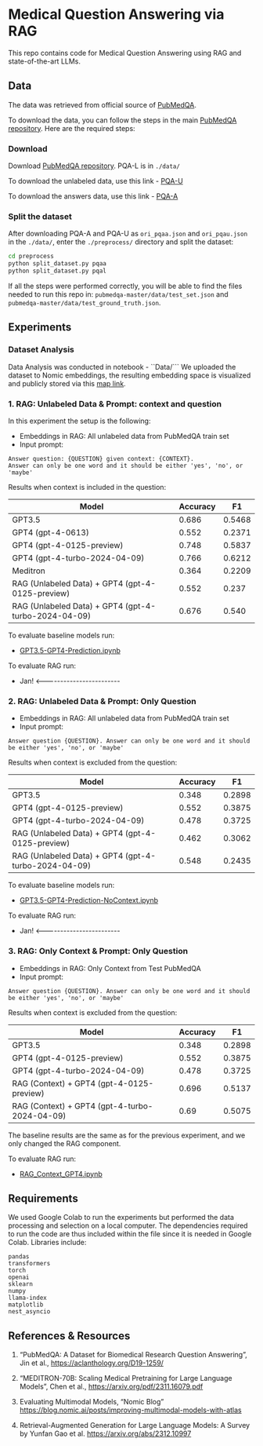 # Medical Question Answering via RAG 

This repo contains code for Medical Question Answering using RAG and state-of-the-art LLMs.

## Data
The data was retrieved from official source of [PubMedQA](https://pubmedqa.github.io/). 

To download the data, you can follow the steps in the main [PubMedQA repository](https://github.com/pubmedqa/pubmedqa/tree/master). 
Here are the required steps:

### Download
Download [PubMedQA repository](https://github.com/pubmedqa/pubmedqa/tree/master). 
PQA-L is  in `./data/`

To download the unlabeled data, use this link - [PQA-U](https://drive.google.com/open?id=1RsGLINVce-0GsDkCLDuLZmoLuzfmoCuQ)

To download the answers data, use this link - [PQA-A](https://drive.google.com/open?id=15v1x6aQDlZymaHGP7cZJZZYFfeJt2NdS)

### Split the dataset
After downloading PQA-A and PQA-U as `ori_pqaa.json` and `ori_pqau.json` in the `./data/`, enter the `./preprocess/` directory and split the dataset:

```bash
cd preprocess
python split_dataset.py pqaa
python split_dataset.py pqal
```

If all the steps were performed correctly, you will be able to find the files needed to run this repo in: 
`pubmedqa-master/data/test_set.json` and `pubmedqa-master/data/test_ground_truth.json`.

## Experiments

### Dataset Analysis 
Data Analysis was conducted in notebook - ``Data/```
We uploaded the dataset to Nomic embeddings, the resulting embedding space is visualized and publicly stored via
this [map link](https://atlas.nomic.ai/data/md927/pubmedqaunlabeled/map).


### 1. RAG: Unlabeled Data & Prompt: context and question

In this experiment the setup is the following:

* Embeddings in RAG: All unlabeled data from PubMedQA train set
* Input prompt: 
```
Answer question: {QUESTION} given context: {CONTEXT}. 
Answer can only be one word and it should be either 'yes', 'no', or 'maybe'
```
Results when context is included in the question:

| Model                                                | Accuracy | F1     |
|------------------------------------------------------|--------|--------|
| GPT3.5                                               | 0.686  | 0.5468 | 
| GPT4 (gpt-4-0613)                                    | 0.552  | 0.2371 | 
| GPT4 (gpt-4-0125-preview)                            | 0.748  | 0.5837 | 
| GPT4 (gpt-4-turbo-2024-04-09)                        | 0.766  |  0.6212 | 
| Meditron                                             | 0.364  |  0.2209 |
| RAG (Unlabeled Data) + GPT4 (gpt-4-0125-preview)     | 0.552  |  0.237 | 
| RAG (Unlabeled Data) + GPT4 (gpt-4-turbo-2024-04-09) | 0.676   | 0.540  | 

To evaluate baseline models run:
* [GPT3.5-GPT4-Prediction.ipynb](baselines%2FGPT3.5-GPT4-Prediction.ipynb)


To evaluate RAG run:
* Jan! <------------------------

### 2. RAG: Unlabeled Data & Prompt: Only Question

* Embeddings in RAG: All unlabeled data from PubMedQA train set
* Input prompt: 
```
Answer question {QUESTION}. Answer can only be one word and it should be either 'yes', 'no', or 'maybe'
```

Results when context is excluded from the question:

| Model                                                | Accuracy | F1     |
|------------------------------------------------------|----------|--------|
| GPT3.5                                               | 0.348    | 0.2898 | 
| GPT4 (gpt-4-0125-preview)                            | 0.552    | 0.3875 | 
| GPT4 (gpt-4-turbo-2024-04-09)                        | 0.478    | 0.3725 | 
| RAG (Unlabeled Data) + GPT4 (gpt-4-0125-preview)     | 0.462    | 0.3062 | 
| RAG (Unlabeled Data) + GPT4 (gpt-4-turbo-2024-04-09) | 0.548    | 0.2435 | 

To evaluate baseline models run:
* [GPT3.5-GPT4-Prediction-NoContext.ipynb](baselines%2FGPT3.5-GPT4-Prediction-NoContext.ipynb)

To evaluate RAG run:
* Jan! <------------------------


### 3. RAG: Only Context & Prompt: Only Question

* Embeddings in RAG: Only Context from Test PubMedQA
* Input prompt: 
```
Answer question {QUESTION}. Answer can only be one word and it should be either 'yes', 'no', or 'maybe'
```

Results when context is excluded from the question:

| Model                                         | Accuracy | F1     |
|-----------------------------------------------|----------|--------|
| GPT3.5                                        | 0.348    | 0.2898 | 
| GPT4 (gpt-4-0125-preview)                     | 0.552    | 0.3875 | 
| GPT4 (gpt-4-turbo-2024-04-09)                 | 0.478    | 0.3725 | 
| RAG (Context) + GPT4 (gpt-4-0125-preview)     | 0.696    | 0.5137 | 
| RAG (Context) + GPT4 (gpt-4-turbo-2024-04-09) | 0.69     | 0.5075 | 

The baseline results are the same as for the previous experiment, and we only changed the RAG component. 

To evaluate RAG run:
* [RAG_Context_GPT4.ipynb](rag%2FRAG_Context_GPT4.ipynb)


## Requirements
We used Google Colab to run the experiments but performed the data processing and selection on a local computer.
The dependencies required to run the code are thus included within the file since it is needed in Google Colab.
Libraries include:
```angular2html
pandas
transformers
torch
openai
sklearn
numpy
llama-index
matplotlib
nest_asyncio
```

## References & Resources
1. “PubMedQA: A Dataset for Biomedical Research Question Answering”, Jin et al., https://aclanthology.org/D19-1259/ 

2. “MEDITRON-70B: Scaling Medical Pretraining for Large Language Models”, Chen et al., https://arxiv.org/pdf/2311.16079.pdf 

3. Evaluating Multimodal Models, “Nomic Blog” https://blog.nomic.ai/posts/improving-multimodal-models-with-atlas 

4. Retrieval-Augmented Generation for Large Language Models: A Survey by Yunfan Gao et al. https://arxiv.org/abs/2312.10997 